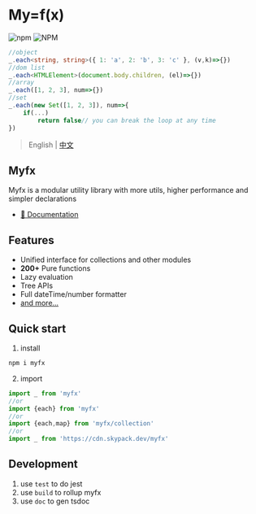 # My=f(x)
![npm](https://img.shields.io/npm/v/myfx?style=plastic)
![NPM](https://img.shields.io/npm/l/myfx)

```ts
//object
_.each<string, string>({ 1: 'a', 2: 'b', 3: 'c' }, (v,k)=>{})
//dom list
_.each<HTMLElement>(document.body.children, (el)=>{})
//array
_.each([1, 2, 3], num=>{})
//set
_.each(new Set([1, 2, 3]), num=>{
    if(...)
        return false// you can break the loop at any time
})
```
> English | [中文](./README_ZH.md)

## Myfx
Myfx is a modular utility library with more utils, higher performance and simpler declarations

- [📑 Documentation](https://holyhigh2.github.io/myfx/)

## Features
- Unified interface for collections and other modules
- **200+** Pure functions
- Lazy evaluation
- Tree APIs
- Full dateTime/number formatter
- [and more...](https://holyhigh2.github.io/myfx/api/readme/)

## Quick start
1. install
```sh
npm i myfx
```
2. import
```ts
import _ from 'myfx'
//or
import {each} from 'myfx'
//or
import {each,map} from 'myfx/collection'
//or
import _ from 'https://cdn.skypack.dev/myfx'
```

## Development
1. use `test` to do jest 
2. use `build` to rollup myfx
3. use `doc` to gen tsdoc
